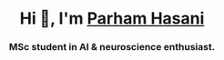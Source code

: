 <h1 align="center">Hi 👋, I'm <a href="https://github.com/ParhamHasani" target="blank">
Parham Hasani</a></h1>
<h3 align="center">MSc student in AI & neuroscience enthusiast.</h3>

<!--
**ParhamHasani/ParhamHasani** is a ✨ _special_ ✨ repository because its `README.md` (this file) appears on your GitHub profile.

Here are some ideas to get you started:

- 🔭 I’m currently working on ...
- 🌱 I’m currently learning ...
- 👯 I’m looking to collaborate on ...
- 🤔 I’m looking for help with ...
- 💬 Ask me about ...
- 📫 How to reach me: ...
- 😄 Pronouns: ...
- ⚡ Fun fact: ...
-->
